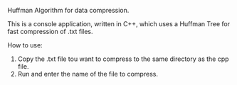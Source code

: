 Huffman Algorithm for data compression.

This is a console application, written in C++, which uses a Huffman Tree for fast compression of .txt files.

How to use:
1. Copy the .txt file tou want to compress to the same directory as the cpp file.
2. Run and enter the name of the file to compress.


